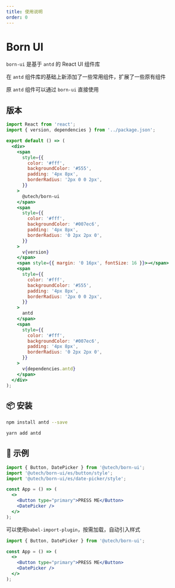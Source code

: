 ```yaml
---
title: 使用说明
order: 0
---
```


# Born UI

`born-ui` 是基于 `antd` 的 React UI 组件库

在 `antd` 组件库的基础上新添加了一些常用组件，扩展了一些原有组件

原 `antd` 组件可以通过 `born-ui` 直接使用

## 版本

```jsx | inline
import React from 'react';
import { version, dependencies } from '../package.json';

export default () => (
  <div>
    <span
      style={{
        color: '#fff',
        backgroundColor: '#555',
        padding: '4px 8px',
        borderRadius: '2px 0 0 2px',
      }}
    >
      @utech/born-ui
    </span>
    <span
      style={{
        color: '#fff',
        backgroundColor: '#007ec6',
        padding: '4px 8px',
        borderRadius: '0 2px 2px 0',
      }}
    >
      v{version}
    </span>
    <span style={{ margin: '0 16px', fontSize: 16 }}>→</span>
    <span
      style={{
        color: '#fff',
        backgroundColor: '#555',
        padding: '4px 8px',
        borderRadius: '2px 0 0 2px',
      }}
    >
      antd
    </span>
    <span
      style={{
        color: '#fff',
        backgroundColor: '#007ec6',
        padding: '4px 8px',
        borderRadius: '0 2px 2px 0',
      }}
    >
      v{dependencies.antd}
    </span>
  </div>
);
```

## 📦 安装

```bash
npm install antd --save
```

```bash
yarn add antd
```

## 🔨 示例

```jsx | pure
import { Button, DatePicker } from '@utech/born-ui';
import '@utech/born-ui/es/button/style';
import '@utech/born-ui/es/date-picker/style';

const App = () => (
  <>
    <Button type="primary">PRESS ME</Button>
    <DatePicker />
  </>
);
```

可以使用`babel-import-plugin`，按需加载，自动引入样式

```jsx | pure
import { Button, DatePicker } from '@utech/born-ui';

const App = () => (
  <>
    <Button type="primary">PRESS ME</Button>
    <DatePicker />
  </>
);
```
